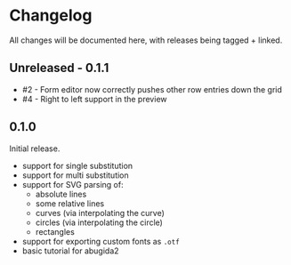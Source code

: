 # Changelog

All changes will be documented here, with releases being tagged + linked.

## Unreleased - 0.1.1

- #2 - Form editor now correctly pushes other row entries down the grid
- #4 - Right to left support in the preview

## 0.1.0

Initial release.

- support for single substitution
- support for multi substitution
- support for SVG parsing of:
  - absolute lines
  - some relative lines
  - curves (via interpolating the curve)
  - circles (via interpolating the circle)
  - rectangles
- support for exporting custom fonts as `.otf`
- basic tutorial for abugida2